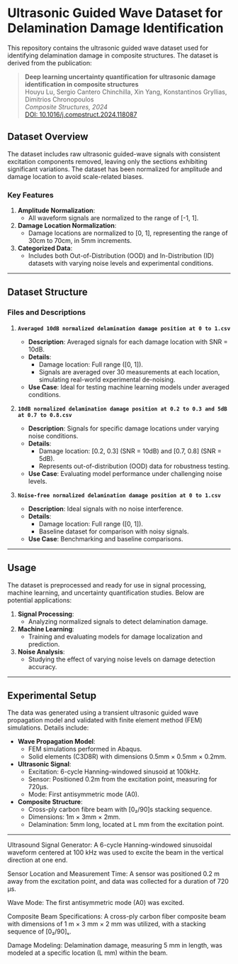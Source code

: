 # Ultrasonic Guided Wave Dataset for Delamination Damage Identification

This repository contains the ultrasonic guided wave dataset used for identifying delamination damage in composite structures. The dataset is derived from the publication:

> **Deep learning uncertainty quantification for ultrasonic damage identification in composite structures**  
> Houyu Lu, Sergio Cantero Chinchilla, Xin Yang, Konstantinos Gryllias, Dimitrios Chronopoulos  
> *Composite Structures, 2024*  
> [DOI: 10.1016/j.compstruct.2024.118087](https://doi.org/10.1016/j.compstruct.2024.118087)

## Dataset Overview

The dataset includes raw ultrasonic guided-wave signals with consistent excitation components removed, leaving only the sections exhibiting significant variations. The dataset has been normalized for amplitude and damage location to avoid scale-related biases.

### Key Features
1. **Amplitude Normalization**:
   - All waveform signals are normalized to the range of [-1, 1].
2. **Damage Location Normalization**:
   - Damage locations are normalized to [0, 1], representing the range of 30cm to 70cm, in 5mm increments.
3. **Categorized Data**:
   - Includes both Out-of-Distribution (OOD) and In-Distribution (ID) datasets with varying noise levels and experimental conditions.

---

## Dataset Structure

### Files and Descriptions

1. **`Averaged 10dB normalized delamination damage position at 0 to 1.csv`**
   - **Description**: Averaged signals for each damage location with SNR = 10dB.
   - **Details**:
     - Damage location: Full range ([0, 1]).
     - Signals are averaged over 30 measurements at each location, simulating real-world experimental de-noising.
   - **Use Case**: Ideal for testing machine learning models under averaged conditions.

2. **`10dB normalized delamination damage position at 0.2 to 0.3 and 5dB at 0.7 to 0.8.csv`**
   - **Description**: Signals for specific damage locations under varying noise conditions.
   - **Details**:
     - Damage location: [0.2, 0.3] (SNR = 10dB) and [0.7, 0.8] (SNR = 5dB).
     - Represents out-of-distribution (OOD) data for robustness testing.
   - **Use Case**: Evaluating model performance under challenging noise levels.

3. **`Noise-free normalized delamination damage position at 0 to 1.csv`**
   - **Description**: Ideal signals with no noise interference.
   - **Details**:
     - Damage location: Full range ([0, 1]).
     - Baseline dataset for comparison with noisy signals.
   - **Use Case**: Benchmarking and baseline comparisons.

---

## Usage

The dataset is preprocessed and ready for use in signal processing, machine learning, and uncertainty quantification studies. Below are potential applications:

1. **Signal Processing**:
   - Analyzing normalized signals to detect delamination damage.
2. **Machine Learning**:
   - Training and evaluating models for damage localization and prediction.
3. **Noise Analysis**:
   - Studying the effect of varying noise levels on damage detection accuracy.

---

## Experimental Setup

The data was generated using a transient ultrasonic guided wave propagation model and validated with finite element method (FEM) simulations. Details include:

- **Wave Propagation Model**:
  - FEM simulations performed in Abaqus.
  - Solid elements (C3D8R) with dimensions 0.5mm × 0.5mm × 0.2mm.
- **Ultrasonic Signal**:
  - Excitation: 6-cycle Hanning-windowed sinusoid at 100kHz.
  - Sensor: Positioned 0.2m from the excitation point, measuring for 720μs.
  - Mode: First antisymmetric mode (A0).
- **Composite Structure**:
  - Cross-ply carbon fibre beam with [0₂/90]s stacking sequence.
  - Dimensions: 1m × 3mm × 2mm.
  - Delamination: 5mm long, located at L mm from the excitation point.

---



Ultrasound Signal Generator: A 6-cycle Hanning-windowed sinusoidal waveform centered at 100 kHz was used to excite the beam in the vertical direction at one end.

Sensor Location and Measurement Time: A sensor was positioned 0.2 m away from the excitation point, and data was collected for a duration of 720 μs.

Wave Mode: The first antisymmetric mode (A0) was excited.

Composite Beam Specifications: A cross-ply carbon fiber composite beam with dimensions of 1 m × 3 mm × 2 mm was utilized, with a stacking sequence of [0₂/90]ₛ.

Damage Modeling: Delamination damage, measuring 5 mm in length, was modeled at a specific location (L mm) within the beam.

